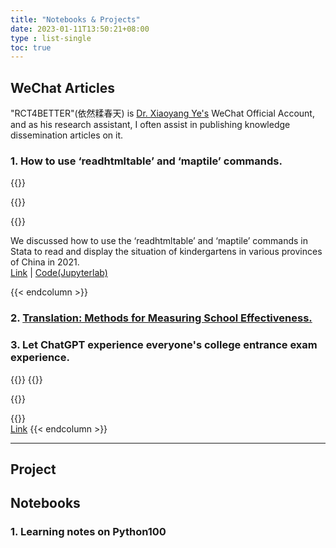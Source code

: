 ```yaml
---
title: "Notebooks & Projects"
date: 2023-01-11T13:50:21+08:00
type : list-single
toc: true
---
```


## WeChat Articles

"RCT4BETTER"(依然糅春天) is [Dr. Xiaoyang Ye's](https://xiaoyangye.github.io/) WeChat Official Account, and as his research assistant, I often assist in publishing knowledge dissemination articles on it.

### 1. How to use ‘readhtmltable’ and ‘maptile’ commands.

{{<columns>}}

{{<figure-a src="/files/wechat/map.jpg" >}}

{{<column>}}

We discussed how to use the ‘readhtmltable’ and ‘maptile’ commands in Stata to read and display the situation of kindergartens in various provinces of China in 2021.   
[Link](https://mp.weixin.qq.com/s/SN2nvE3MEAwWECyYf5aRdg) | [Code(Jupyterlab)](/files/wechat/map.ipynb)

{{< endcolumn >}}

### 2. [Translation: Methods for Measuring School Effectiveness.](https://mp.weixin.qq.com/s/CirHLuFrIg7D5NDTBaEWDw)

### 3. Let ChatGPT experience everyone's college entrance exam experience.

{{<columns>}}
{{<figure-a src="/files/wechat/choice1.jpg" >}}

{{<column>}}

{{<figure-a src="/files/wechat/choice3.jpg" >}}  
     [Link](https://mp.weixin.qq.com/s/2yCTfdkfMEbLRbCt6OvIVg)
{{< endcolumn >}}


***

## Project


## Notebooks

### 1. Learning notes on Python100




